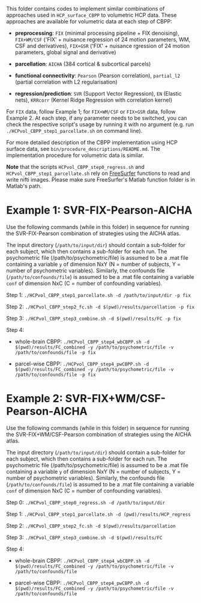 This folder contains codes to implement similar combinations of approaches used in `HCP_surface_CBPP` to volumetric HCP data. These approaches are available for volumetric data at each step of CBPP:

- **preprocessing**: `FIX` (minimal processing pipeline + FIX denoising), `FIX+WM/CSF` ('FIX' + nuisance regression of 24 motion parameters, WM, CSF and derivatives), `FIX+GSR` ('FIX' + nuisance rgression of 24 motion parameters, global signal and derivative)

- **parcellation**: `AICHA` (384 cortical & subcortical parcels)

- **functional connectivity**: `Pearson` (Pearson correlation), `partial_l2` (partial correlation with L2 regularisation)

- **regression/prediction**: `SVR` (Support Vector Regression), `EN` (Elastic nets), `KRRcorr` (Kernel Ridge Regression with correlation kernel)

For `FIX` data, follow Example 1; for `FIX+WM/CSF` or `FIX+GSR` data, follow Example 2. At each step, if any parameter needs to be switched, you can check the respective script's usage by running it with no argument (e.g. run `./HCPvol_CBPP_step1_parcellate.sh` on command line).

For more detailed description of the CBPP implementation using HCP surface data, see `bin/procedure_descriptions/README.md`. The implementation procedure for volumetric data is similar.

**Note** that the scripts `HCPvol_CBPP_step0_regress.sh` and `HCPvol_CBPP_step1_parcellate.sh` rely on [FreeSurfer](https://surfer.nmr.mgh.harvard.edu/) functions to read and write nifti images. Please make sure FreeSurfer's Matlab function folder is in Matlab's path.

# Example 1: SVR-FIX-Pearson-AICHA

Use the following commands (while in this folder) in sequence for running the SVR-FIX-Pearson combination of strategies using the AICHA atlas. 

The input directory (`/path/to/input/dir`) should contain a sub-folder for each subject, which then contains a sub-folder for each run. The psychometric file (/path/to/psychometric/file) is assumed to be a .mat file containing a variable `y` of dimension NxY (N = number of subjects, Y = number of psychometric variables). Similarly, the confounds file (`/path/to/confounds/file`) is assumed to be a .mat file containing a variable `conf` of dimension NxC (C = number of confounding variables).

Step 1: `./HCPvol_CBPP_step1_parcellate.sh -d /path/to/input/dir -p fix`

Step 2: `./HCPvol_CBPP_step2_fc.sh -d $(pwd)/results/parcellation -p fix`

Step 3: `./HCPvol_CBPP_step3_combine.sh -d $(pwd)/results/FC -p fix`

Step 4: 

- whole-brain CBPP: `./HCPvol_CBPP_step4_wbCBPP.sh -d $(pwd)/results/FC_combined -y /path/to/psychometric/file -v /path/to/confounds/file -p fix`

- parcel-wise CBPP: `./HCPvol_CBPP_step4_pwCBPP.sh -d $(pwd)/results/FC_combined -y /path/to/psychometric/file -v /path/to/confounds/file -p fix`

# Example 2: SVR-FIX+WM/CSF-Pearson-AICHA

Use the following commands (while in this folder) in sequence for running the SVR-FIX+WM/CSF-Pearson combination of strategies using the AICHA atlas. 

The input directory (`/path/to/input/dir`) should contain a sub-folder for each subject, which then contains a sub-folder for each run. The psychometric file (/path/to/psychometric/file) is assumed to be a .mat file containing a variable `y` of dimension NxY (N = number of subjects, Y = number of psychometric variables). Similarly, the confounds file (`/path/to/confounds/file`) is assumed to be a .mat file containing a variable `conf` of dimension NxC (C = number of confounding variables).

Step 0: `./HCPvol_CBPP_step0_regress.sh -d /path/to/input/dir`

Step 1: `./HCPvol_CBPP_step1_parcellate.sh -d (pwd)/results/HCP_regress`

Step 2: `./HCPvol_CBPP_step2_fc.sh -d $(pwd)/results/parcellation`

Step 3: `./HCPvol_CBPP_step3_combine.sh -d $(pwd)/results/FC`

Step 4: 

- whole-brain CBPP: `./HCPvol_CBPP_step4_wbCBPP.sh -d $(pwd)/results/FC_combined -y /path/to/psychometric/file -v /path/to/confounds/file`

- parcel-wise CBPP: `./HCPvol_CBPP_step4_pwCBPP.sh -d $(pwd)/results/FC_combined -y /path/to/psychometric/file -v /path/to/confounds/file`
